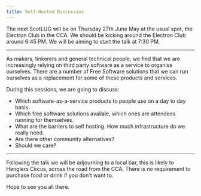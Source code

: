 ```yaml
---
title: Self-Hosted Discussios
---
```


The next ScotLUG will be on Thursday 27th June May at the usual spot, the Electron Club in the CCA. We should be kicking around the Electron Club around 6:45 PM. We will be aiming to start the talk at 7:30 PM.

---

As makers, tinkerers and general technical people, we find that we are increasingly relying on third party software as a service to organise ourselves. There are a number of Free Software solutions that we can run ourselves as a replacement for some of these products and services.

During this sessions, we are going to discuss:
  
  * Which software-as-a-service products to people use on a day to day basis.
  * Which free software solutions availale, which ones are attendees running for themselves.
  * What are the barriers to self hosting. How much infrastructure do we really need.
  * Are there other community alternatives?
  * Should we care?

---

Following the talk we will be adjourning to a local bar, this is likely to Henglers Circus, across the road from the CCA. There is no requirement to purchase food or drink if you don't want to.

Hope to see you all there.
